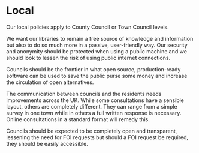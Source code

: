 Local
=====

Our local policies apply to County Council or Town Council levels.

We want our libraries to remain a free source of knowledge and 
information but also to do so much more in a passive, user-friendly 
way. Our security and anonymity should be protected when using a public 
machine and we should look to lessen the risk of using public internet 
connections.

Councils should be the frontier in what open source, production-ready 
software can be used to save the public purse some money and increase 
the circulation of open alternatives.

The communication between councils and the residents needs improvements 
across the UK. While some consultations have a sensible layout,
others are completely different. They can range from a simple survey in one town 
while in others a full written response is necessary. Online 
consultations in a standard format will remedy this.

Councils should be expected to be completely open and transparent, 
lessening the need for FOI requests but should a FOI request be 
required, they should be easily accessible.